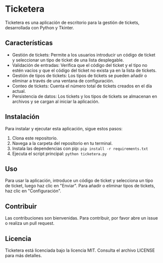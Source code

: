 # Ticketera

Ticketera es una aplicación de escritorio para la gestión de tickets, desarrollada con Python y Tkinter.

## Características

- Gestión de tickets: Permite a los usuarios introducir un código de ticket y seleccionar un tipo de ticket de una lista desplegable.
- Validación de entradas: Verifica que el código del ticket y el tipo no estén vacíos y que el código del ticket no exista ya en la lista de tickets.
- Gestión de tipos de tickets: Los tipos de tickets se pueden añadir o eliminar a través de una ventana de configuración.
- Conteo de tickets: Cuenta el número total de tickets creados en el día actual.
- Persistencia de datos: Los tickets y los tipos de tickets se almacenan en archivos y se cargan al iniciar la aplicación.

## Instalación

Para instalar y ejecutar esta aplicación, sigue estos pasos:

1. Clona este repositorio.
2. Navega a la carpeta del repositorio en tu terminal.
3. Instala las dependencias con pip: `pip install -r requirements.txt`
4. Ejecuta el script principal: `python ticketera.py`

## Uso

Para usar la aplicación, introduce un código de ticket y selecciona un tipo de ticket, luego haz clic en "Enviar". Para añadir o eliminar tipos de tickets, haz clic en "Configuración".

## Contribuir

Las contribuciones son bienvenidas. Para contribuir, por favor abre un issue o realiza un pull request.

## Licencia

Ticketera está licenciada bajo la licencia MIT. Consulta el archivo LICENSE para más detalles.
